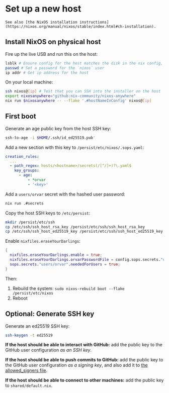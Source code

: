 # Set up a new host

```admonish info
See also [the NixOS installation instructions](https://nixos.org/manual/nixos/stable/index.html#ch-installation).
```

## Install NixOS on physical host

Fire up the live USB and run this on the host:

```sh
lsblk # Ensure config for the host matches the disk in the nix config, eg nvme0n1
passwd # Set a password for the `nixos` user
ip addr # Get ip address for the host
```

On your local machine:

```sh
ssh nixos@[ip] # Test that you can SSH into the installer on the host
export nixosanywhere="github:nix-community/nixos-anywhere"
nix run $nixosanywhere -- --flake '.#hostNameInConfig' nixos@[ip]
```

## First boot

Generate an age public key from the host SSH key:

```bash
ssh-to-age -i $HOME/.ssh/id_ed25519.pub'
```

Add a new section with this key to `/persist/etc/nixos/.sops.yaml`:

```yaml
creation_rules:
  ...
  - path_regex: hosts/<hostname>/secrets(/[^/]+)?\.yaml$
    key_groups:
      - age:
          - *orvar
          - '<key>'
```

Add a `users/orvar` secret with the hashed user password:

```bash
nix run .#secrets
```

Copy the host SSH keys to `/etc/persist`:

```bash
mkdir /persist/etc/ssh
cp /etc/ssh/ssh_host_rsa_key /persist/etc/ssh/ssh_host_rsa_key
cp /etc/ssh/ssh_host_ed25519_key /persist/etc/ssh/ssh_host_ed25519_key
```

Enable `nixfiles.eraseYourDarlings`:

```nix
{
  nixfiles.eraseYourDarlings.enable = true;
  nixfiles.eraseYourDarlings.orvarPasswordFile = config.sops.secrets."users/orvar".path;
  sops.secrets."users/orvar".neededForUsers = true;
}
```

Then:

1. Rebuild the system: `sudo nixos-rebuild boot --flake /persist/etc/nixos`
2. Reboot

## Optional: Generate SSH key

Generate an ed25519 SSH key:

```bash
ssh-keygen -t ed25519
```

**If the host should be able to interact with GitHub:** add the public key to
the GitHub user configuration _as an SSH key_.

**If the host should be able to push commits to GitHub:** add
the public key to the GitHub user configuration _as a signing key_, and also add
it to [the allowed_signers
file](https://github.com/orvar/dotfiles/blob/master/dot_config/git/allowed_signers.tmpl).

**If the host should be able to connect to other machines:** add the public key
to `shared/default.nix`.
